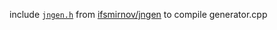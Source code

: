 include [`jngen.h`](https://raw.githubusercontent.com/ifsmirnov/jngen/master/jngen.h) from [ifsmirnov/jngen](https://github.com/ifsmirnov/jngen) to compile generator.cpp
